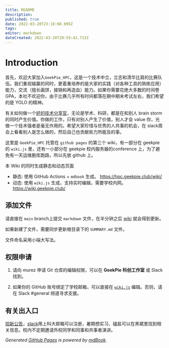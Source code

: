 ```yaml
---
title: README
description: 
published: true
date: 2022-03-20T23:18:08.095Z
tags: 
editor: markdown
dateCreated: 2022-03-20T20:59:42.713Z
---
```


# Introduction

首先，欢迎大家加入`GeekPie_HPC`，这是一个技术中立，立志和清华比肩的比赛队伍。我们重视输赢的同时，更着重培养的是大家的实践（对各种工具的熟练应用）能力，交流（擅长画饼，接锅和再造血）能力。如果你需要花绝大多数的时间卷 GPA，本社不欢迎你，由于比赛几乎所有时间都落在期中期末考试左右，我们希望的是 YOLO 的精神。

有关如何做一个[好的技术分享官](https://coolshell.cn/articles/17497.html)，无论是学术、科研，都是在和别人 brain storm 的同时产生价值。你做的工作，只有对别人产生了价值，别人才会 value 你，光做一个技术强者是毫无作用的。希望大家珍惜与优秀的人共事的机会，在 slack周会上看看别人是怎么做的，然后自己也贡献些力所能及的事。

这里是 `GeekPie_HPC` 托管在 `github pages` 的第三个 wiki，有一部分在 geekpie 的 `wiki.js` 里，还有一小部分在 geekpie 校内服务器的conference 上，为了避免有一天运维删库跑路，所以先放 github 上。


本 Wiki 的同时生成静态和动态页面

- 静态: 使用 GitHub Actions + `mdbook` 生成。
  https://hpc.geekpie.club/wiki/
- 动态: 使用 `wiki.js` 生成，支持实时编辑，需要学校内网。
  https://wiki.geekpie.club/

## 添加文件

请直接在 `main` branch上提交 `markdown` 文件，在半分钟之后 [wiki](http://hpc.geekpie.club/wiki/) 就会得到更新。

如果新建了文件，需要同步更新根目录下的 `SUMMARY.md` 文件。

文件命名采用小端大写法。

## 权限申请

1. 请向 murez 申请 Git 仓库的编辑权限，可以在 **GeekPie 科创工作室** 或 Slack 找到。

2. 如果你的 GitHub 账号绑定了学校邮箱，可以直接在 [`wiki.js`](https://wiki.geekpie.club/) 编辑。否则，请在 Slack #general 频道寻求支援。

## 有关出入口

[招新公告](https://hpc.geekpie.club/archives/)，[slack](https://geekpiehpc.slack.com)用上科大邮箱可以注册，暑期想实习、磕盐可以在黑裙里找到相关信息。校内不定期邀请外校同学和同事和共事者演讲。

*Generated [GitHub Pages](http://hpc.geekpie.club/wiki/) is powered by [mdBook](https://github.com/rust-lang/mdBook).*
